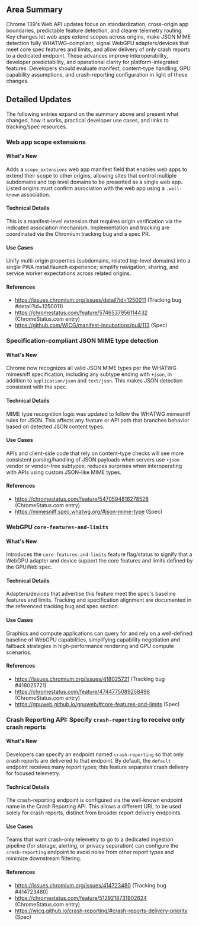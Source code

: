 ## Area Summary

Chrome 139's Web API updates focus on standardization, cross-origin app boundaries, predictable feature detection, and clearer telemetry routing. Key changes let web apps extend scopes across origins, make JSON MIME detection fully WHATWG-compliant, signal WebGPU adapters/devices that meet core spec features and limits, and allow delivery of only crash reports to a dedicated endpoint. These advances improve interoperability, developer predictability, and operational clarity for platform-integrated features. Developers should evaluate manifest, content-type handling, GPU capability assumptions, and crash-reporting configuration in light of these changes.

## Detailed Updates

The following entries expand on the summary above and present what changed, how it works, practical developer use cases, and links to tracking/spec resources.

### Web app scope extensions

#### What's New
Adds a `scope_extensions` web app manifest field that enables web apps to extend their scope to other origins, allowing sites that control multiple subdomains and top level domains to be presented as a single web app. Listed origins must confirm association with the web app using a `.well-known` association.

#### Technical Details
This is a manifest-level extension that requires origin verification via the indicated association mechanism. Implementation and tracking are coordinated via the Chromium tracking bug and a spec PR.

#### Use Cases
Unify multi-origin properties (subdomains, related top-level domains) into a single PWA install/launch experience; simplify navigation, sharing, and service worker expectations across related origins.

#### References
- https://issues.chromium.org/issues/detail?id=1250011 (Tracking bug #detail?id=1250011)  
- https://chromestatus.com/feature/5746537956114432 (ChromeStatus.com entry)  
- https://github.com/WICG/manifest-incubations/pull/113 (Spec)

### Specification-compliant JSON MIME type detection

#### What's New
Chrome now recognizes all valid JSON MIME types per the WHATWG mimesniff specification, including any subtype ending with `+json`, in addition to `application/json` and `text/json`. This makes JSON detection consistent with the spec.

#### Technical Details
MIME type recognition logic was updated to follow the WHATWG mimesniff rules for JSON. This affects any feature or API path that branches behavior based on detected JSON content types.

#### Use Cases
APIs and client-side code that rely on content-type checks will see more consistent parsing/handling of JSON payloads when servers use `+json` vendor or vendor-tree subtypes; reduces surprises when interoperating with APIs using custom JSON-like MIME types.

#### References
- https://chromestatus.com/feature/5470594816278528 (ChromeStatus.com entry)  
- https://mimesniff.spec.whatwg.org/#json-mime-type (Spec)

### WebGPU `core-features-and-limits`

#### What's New
Introduces the `core-features-and-limits` feature flag/status to signify that a WebGPU adapter and device support the core features and limits defined by the GPUWeb spec.

#### Technical Details
Adapters/devices that advertise this feature meet the spec's baseline features and limits. Tracking and specification alignment are documented in the referenced tracking bug and spec section.

#### Use Cases
Graphics and compute applications can query for and rely on a well-defined baseline of WebGPU capabilities, simplifying capability negotiation and fallback strategies in high-performance rendering and GPU compute scenarios.

#### References
- https://issues.chromium.org/issues/418025721 (Tracking bug #418025721)  
- https://chromestatus.com/feature/4744775089258496 (ChromeStatus.com entry)  
- https://gpuweb.github.io/gpuweb/#core-features-and-limits (Spec)

### Crash Reporting API: Specify `crash-reporting` to receive only crash reports

#### What's New
Developers can specify an endpoint named `crash-reporting` so that only crash reports are delivered to that endpoint. By default, the `default` endpoint receives many report types; this feature separates crash delivery for focused telemetry.

#### Technical Details
The crash-reporting endpoint is configured via the well-known endpoint name in the Crash Reporting API. This allows a different URL to be used solely for crash reports, distinct from broader report delivery endpoints.

#### Use Cases
Teams that want crash-only telemetry to go to a dedicated ingestion pipeline (for storage, alerting, or privacy separation) can configure the `crash-reporting` endpoint to avoid noise from other report types and minimize downstream filtering.

#### References
- https://issues.chromium.org/issues/414723480 (Tracking bug #414723480)  
- https://chromestatus.com/feature/5129218731802624 (ChromeStatus.com entry)  
- https://wicg.github.io/crash-reporting/#crash-reports-delivery-priority (Spec)